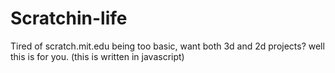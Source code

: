 # Scratchin-life
Tired of scratch.mit.edu being too basic, want both 3d and 2d projects? well this is for you. (this is written in javascript)
